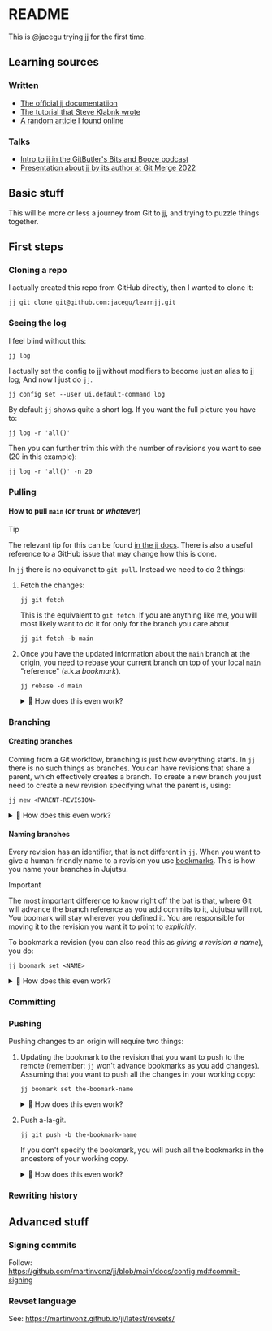 # README

This is @jacegu trying jj for the first time.


## Learning sources

### Written
- [The official jj documentatiion](https://martinvonz.github.io/jj/latest/)
- [The tutorial that Steve Klabnk wrote](https://steveklabnik.github.io/jujutsu-tutorial/sharing-code/remotes.html)
- [A random article I found online](https://reasonablypolymorphic.com/blog/jj-strategy/index.html)

### Talks
- [Intro to jj in the GitButler's Bits and Booze podcast](https://www.youtube.com/watch?v=dwyMlLYIrPk)
- [Presentation about jj by its author at Git Merge 2022](https://www.youtube.com/watch?v=bx_LGilOuE4)


## Basic stuff

This will be more or less a journey from Git to jj, and trying to puzzle things together.


## First steps

### Cloning a repo
I actually created this repo from GitHub directly, then I wanted to clone it:

```
jj git clone git@github.com:jacegu/learnjj.git
```

### Seeing the log

I feel blind without this:
```
jj log
```

I actually set the config to jj without modifiers to become just an alias to jj log; And now I just do `jj`.
```
jj config set --user ui.default-command log
```

By default `jj` shows quite a short log. If you want the full picture you have to:
```
jj log -r 'all()'
```
Then you can further trim this with the number of revisions you want to see (20 in this example):
```
jj log -r 'all()' -n 20
```

### Pulling 

#### How to pull `main` (or `trunk` or _whatever_)

> [!TIP]
> The relevant tip for this can be found [in the jj docs](https://martinvonz.github.io/jj/latest/github/#updating-the-repository).
> There is also a useful reference to a GitHub issue that may change how this is done.

In `jj` there is no equivanet to `git pull`. Instead we need to do 2 things:

1. Fetch the changes:
    ```
    jj git fetch
    ```
    This is the equivalent to `git fetch`. If you are anything like me, you will most likely want to do it for only for the branch you care about
    ```
    jj git fetch -b main
    ```
2. Once you have the updated information about the `main` branch at the origin, you need to rebase your current branch on top of your local `main` "reference" (a.k.a _bookmark_).
    ```
    jj rebase -d main
    ```

    <details>
    <summary>🤨 How does this even work?</summary>

    The best way to understand this is to read through [`jj rebase --help`](https://martinvonz.github.io/jj/latest/cli-reference/#jj-rebase).
    The important bits here are:
    - When not specifying `-b`, `-s` or `-r`, which defines the _what_ to rebase, the default value is `-b @`, which is the current branch.
    - In the context of rebase, the _branch_ of a commit is, the commit iself, its descendants, and all the ancestors it doesn't have in common with the destination commit.
    </details>


### Branching

#### Creating branches

Coming from a Git workflow, branching is just how everything starts. In `jj` there is no such things as branches. You can have revisions that share a parent, which effectively creates a branch. To create a new branch you just need to create a new revision specifying what the parent is, using:
```
jj new <PARENT-REVISION>
```

<details>
<summary>🤨 How does this even work?</summary>

##### What's a branch, anyway?

A branch happens when you have 2 commits with the same immediate ancestor.
```
 B C
 |/
 A
```

In Jujutsu, when you create a new commit you provide the parent you want for it. If you don't specify anything the ancestor will always be your working copy. 

```
jj new
```

Provided this is your current status (`B` is your working copy):
```
@B
 |
 A
```

When you `jj new`, you will end up with:
```
@C
 |
 B
 |
 A
```

However, you can provide the parent you want:

```
jj new A
```

Then you would end up with a branch:

```
B @C
|/
A
```
</details>

#### Naming branches

Every revision has an identifier, that is not different in `jj`. When you want to give a human-friendly name to a revision you use [bookmarks](https://martinvonz.github.io/jj/latest/bookmarks/). This is how you name your branches in Jujutsu.

> [!IMPORTANT]  
> The most important difference to know right off the bat is that, where Git will advance the branch reference as you add commits to it, Jujutsu will not. You boomark will stay wherever you defined it. You are responsible for moving it to the revision you want it to point to _explicitly_. 

To bookmark a revision (you can also read this as _giving a revision a name_), you do:
```
jj boomark set <NAME>
```
<details>
<summary>🤨 How does this even work?</summary>

By default, this will set the bookmark to your working copy. You can also provide an specific revision when doing it. Note that if the revision you are targeting is not a child of the revision the bookmark currently points to, you will have to provide the extra parameter `-B` or `--allow-backwards`. 

Note that if the bookmark already exists, what we are doing here is moving the bookmark to a different revision.

See [`jj bookmark set --help`](https://martinvonz.github.io/jj/latest/cli-reference/#jj-bookmark-set) for more details.
</details> 


### Committing


### Pushing

Pushing changes to an origin will require two things:

1. Updating the bookmark to the revision that you want to push to the remote (remember: `jj` won't advance bookmarks as you add changes). Assuming that you want to push all the changes in your working copy:
    ```
    jj boomark set the-boomark-name
    ```
    <details>
    <summary>🤨 How does this even work?</summary>
    
    What you are doing here is updating a bookmark to point to your working copy. Alternatively, you could specify a revision for your bookmark by running `jj bookmark set the-bookmark-name -r <REVISION>`. See [`jj bookmark --help`](https://martinvonz.github.io/jj/latest/cli-reference/#jj-bookmark) for more information on this.
    </details>
2. Push a-la-git.
    ```
    jj git push -b the-bookmark-name
    ```
    If you don't specify the bookmark, you will push all the bookmarks in the ancestors of your working copy. 

    <details>
    <summary>🤨 How does this even work?</summary>
    
    To better understand how this works see [`jj git push --help`](https://martinvonz.github.io/jj/latest/cli-reference/#jj-git-push).
    </details>






### Rewriting history



## Advanced stuff

### Signing commits
Follow: https://github.com/martinvonz/jj/blob/main/docs/config.md#commit-signing

### Revset language
See: https://martinvonz.github.io/jj/latest/revsets/

